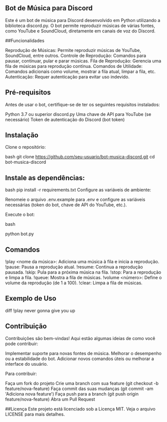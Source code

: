 ## Bot de Música para Discord
Este é um bot de música para Discord desenvolvido em Python utilizando a biblioteca discord.py. O bot permite reproduzir músicas de várias fontes, como YouTube e SoundCloud, diretamente em canais de voz do Discord.

##Funcionalidades

Reprodução de Músicas: Permite reproduzir músicas de YouTube, SoundCloud, entre outros.
Controle de Reprodução: Comandos para pausar, continuar, pular e parar músicas.
Fila de Reprodução: Gerencia uma fila de músicas para reprodução contínua.
Comandos de Utilidade: Comandos adicionais como volume, mostrar a fila atual, limpar a fila, etc.
Autenticação: Requer autenticação para evitar uso indevido.

## Pré-requisitos
Antes de usar o bot, certifique-se de ter os seguintes requisitos instalados:

Python 3.7 ou superior
discord.py
Uma chave de API para YouTube (se necessário)
Token de autenticação do Discord (bot token)

## Instalação
Clone o repositório:

bash
git clone https://github.com/seu-usuario/bot-musica-discord.git
cd bot-musica-discord

## Instale as dependências:

bash
pip install -r requirements.txt
Configure as variáveis de ambiente:

Renomeie o arquivo .env.example para .env e configure as variáveis necessárias (token do bot, chave de API do YouTube, etc.).

Execute o bot:

bash

python bot.py

## Comandos

!play <nome da música>: Adiciona uma música à fila e inicia a reprodução.
!pause: Pausa a reprodução atual.
!resume: Continua a reprodução pausada.
!skip: Pula para a próxima música na fila.
!stop: Para a reprodução e limpa a fila.
!queue: Mostra a fila de músicas.
!volume <número>: Define o volume da reprodução (de 1 a 100).
!clear: Limpa a fila de músicas.

## Exemplo de Uso

diff
!play never gonna give you up

## Contribuição

Contribuições são bem-vindas! Aqui estão algumas ideias de como você pode contribuir:

Implementar suporte para novas fontes de música.
Melhorar o desempenho ou a estabilidade do bot.
Adicionar novos comandos úteis ou melhorar a interface do usuário.

Para contribuir:

Faça um fork do projeto
Crie uma branch com sua feature (git checkout -b feature/nova-feature)
Faça commit das suas mudanças (git commit -am 'Adiciona nova feature')
Faça push para a branch (git push origin feature/nova-feature)
Abra um Pull Request

##Licença
Este projeto está licenciado sob a Licença MIT. Veja o arquivo LICENSE para mais detalhes.
